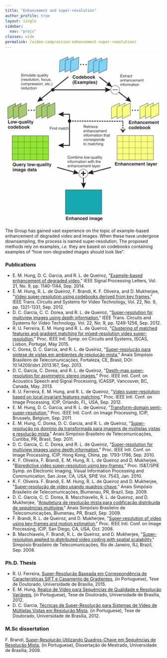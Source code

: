 ```yaml
---
title: "Enhancement and super-resolution"
author_profile: true
layout: single
sidebar:
  nav: "projs"
classes: wide
permalink: /video-compression-enhancement-super-resolution/
---
```


<p style="text-align:center;">
  <img src="https://github.com/DiogoCaetanoGarcia/minimal-mistakes/raw/master/assets/images/Enhancement.png"><br>
</p>

The Group has gained vast experience on the topic of example-based enhancement of degraded video and images. When these have undergone downsampling, the process is named super-resolution. The proposed methods rely on examples, _i.e._ they are based on codebooks containing examples of “how non-degraded images should look like”.

### Publications

* E. M. Hung, D. C. Garcia, and R. L. de Queiroz, "[Example-based enhancement of degraded video](http://queiroz.divp.org/papers/spl_mintsu_2014.pdf)," IEEE Signal Processing Letters, Vol. 21, No. 9, pp. 1140-1144, Sep. 2014.
* E. M. Hung, R. L. de Queiroz, F. Brandi, K. F. Oliveira, and D. Mukherjee, "[Video super-resolution using codebooks derived from key frames](http://queiroz.divp.org/papers/tcsvt_SR_final_2011.pdf)," IEEE Trans. Circuits and Systems for Video Technology, Vol. 22, No. 9, pp. 1321-1331, Sep. 2012.
* D. C. Garcia, C. C. Dorea, and R. L. de Queiroz, "[Super-resolution for multiview images using depth information](http://queiroz.divp.org/papers/tcsvt_diogo_camilo_2012.pdf)," IEEE Trans. Circuits and Systems for Video Technology, Vol. 22, No. 9, pp. 1249-1256, Sep. 2012.
* R. U. Ferreira, E. M. Hung and R. L. de Queiroz, "[Clustering of matched features and gradient matching for mixed-resolution video super-resolution](http://queiroz.divp.org/papers/iscas2015_renan.pdf)," Proc. IEEE Intl. Symp. on Circuits and Systems, ISCAS, Lisbon, Portugal, May 2015.
* C. Dorea, D. C. Garcia, and R. L. de Queiroz, "[Super-resolução para síntese de vistas em ambientes de resolução mista](http://queiroz.divp.org/papers/sbrt2013_camilo.pdf)," Anais Simpósio Brasileiro de Telecomunicações, Fortaleza, CE, Brasil, DOI: 10.14209/sbrt.2013.167, Sep. 2013.
* D. C. Garcia, C. Dorea, and R. L. de Queiroz, "[Depth-map super-resolution for asymmetric stereo images](http://queiroz.divp.org/papers/icassp2013camilo.pdf)," Proc. IEEE Intl. Conf. on Acoustics Speech and Signal Processing, ICASSP, Vancouver, BC, Canada, May. 2013.
* R. U. Ferreira, E. M. Hung, and R. L. de Queiroz, "[Video super-resolution based on local invariant features matching](http://queiroz.divp.org/papers/icip2012_renanmintsu.pdf)," Proc. IEEE Intl. Conf. on Image Processing, ICIP, Orlando, FL, USA, Sep. 2012.
* E. M. Hung, D. C. Garcia, and R. L. de Queiroz, "[Transform-domain semi-super-resolution](http://queiroz.divp.org/papers/icip11mintsudiogo.pdf)," Proc. IEEE Intl. Conf. on Image Processing, ICIP, Brussels, Belgium, Sep. 2011.
* E. M. Hung, C. Dorea, D. C. Garcia, and R. L. de Queiroz, "[Super-resolução no domínio da transformada para imagens de múltiplas vistas e resolução mista](http://queiroz.divp.org/papers/sbrt11multiviewsr.pdf)," Anais Simpósio Brasileiro de Telecomunicações, Curitiba, PR, Brasil, Sep. 2011.
* D. C. Garcia, C. C. Dorea, and  R. L. de Queiroz, "[Super-resolution for multiview images using depth information](http://queiroz.divp.org/papers/icip10multiviewsr.pdf)," Proc. IEEE Intl. Conf. on Image Processing, ICIP, Hong Kong, China, pp. 1793-1796, Sep. 2010.
* K. F. Oliveira, F. Brandi, E. M. Hung, R. L. de Queiroz and D. Mukherjee, "[Bipredictive video super-resolution using key-frames](http://queiroz.divp.org/papers/ei10_super_res.pdf)," Proc. IS&T/SPIE Symp. on Electronic Imaging, Visual Information Processing and Communication, San Jose, CA,  USA,  SPIE Vol. 7543, Jan. 2010.
* K. F. Oliveira. F. Brandi, E. M. Hung, R. L. de Queiroz and D. Mukherjee,  "[Super-resolução de video usando quadros-chave](http://queiroz.divp.org/papers/sbrt09karen.pdf)," Anais Simpósio Brasileiro de Telecomunicações, Blumenau, PR, Brazil, Sep. 2009.
* D. C. Garcia, C. C. Dorea, B. Macchiavello, R. L. de Queiroz, and D. Mukherjee, "[Arquitetura de resolução mista para codificação distribuída de sequências multiview](http://queiroz.divp.org/papers/sbrt09multiview.pdf)," Anais Simpósio Brasileiro de Telecomunicações, Blumenau, PR, Brazil, Sep. 2009.
* F. Brandi, R. L. de Queiroz, and D. Mukherjee, "[Super-resolution of video using key-frames and motion estimation](http://queiroz.divp.org/papers/icip08fernanda.pdf),"  Proc. IEEE Intl. Conf. on Image Processing, ICIP, San Diego, CA, USA,  Oct. 2008.
* B. Macchiavelo,  F. Brandi, R. L. de Queiroz, and D. Mukherjee, "[Super-resolution applied to distributed video coding with spatial scalability](http://queiroz.divp.org/papers/sbrt08bruno.pdf)," Simpósio Brasileiro de Telecomunicações, Rio de Janeiro, RJ, Brazil, Sep. 2008.

### Ph.D. Thesis

* R. U. Ferreira, [Super-Resolução Baseada em Correspondência de Características SIFT e Casamento de Gradientes](http://queiroz.divp.org/papers/tese_renan_dsc.pdf), (in Portuguese), Tese de Doutorado, Universidade de Brasília, 2015.
* E. M. Hung, [Realce de Vídeo para Sequências de Qualidade e Resolução Variáveis](http://queiroz.divp.org/papers/tese_mintsu_dsc.pdf), (in Portuguese), Tese de Doutorado, Universidade de Brasília, 2012.
* D. C. Garcia, [Técnicas de Super-Resolução para Sistemas de Vídeo de Múltiplas Vistas em Resolução Mista](http://queiroz.divp.org/papers/tese_diogo_dsc.pdf), (in Portuguese), Tese de Doutorado, Universidade de Brasília, 2012.

### M.Sc dissertation

F. Brandi, [Super-Resolução Utilizando Quadros-Chave em Sequências de Resolução Mista](http://queiroz.divp.org/papers/tese_fernanda_msc.pdf), (in Portuguese), Dissertação de Mestrado, Universidade de Brasília, 2009.